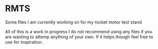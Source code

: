 # RMTS
Some files I am currently working on for my rocket motor test stand

All of this is a work in progress I do not recommend using any files if you are wanting to attemp anything of your own. If it helps though feel free to use for inspiration.

